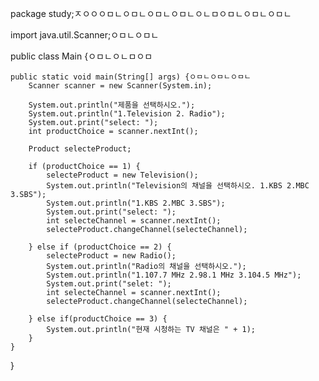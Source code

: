 
package study;ㅈㅇㅇㅇㅁㄴㅇㅁㄴㅇㅁㄴㅇㅁㄴㅇㄴㅁㅇㅁㄴㅇㅁㄴㅇㅁㄴ

import java.util.Scanner;ㅇㅁㄴㅇㅁㄴ

public class Main {ㅇㅁㄴㅇㄴㅁㅇㅁ

	public static void main(String[] args) {ㅇㅁㄴㅇㅁㄴㅇㅁㄴ
		Scanner scanner = new Scanner(System.in);
		
        System.out.println("제품을 선택하시오.");
        System.out.println("1.Television 2. Radio");
        System.out.print("select: ");
        int productChoice = scanner.nextInt();

        Product selecteProduct;

        if (productChoice == 1) {
            selecteProduct = new Television();
            System.out.println("Television의 채널을 선택하시오. 1.KBS 2.MBC 3.SBS");
            System.out.println("1.KBS 2.MBC 3.SBS");
            System.out.print("select: ");
            int selecteChannel = scanner.nextInt();
            selecteProduct.changeChannel(selecteChannel);
            
        } else if (productChoice == 2) {
            selecteProduct = new Radio();
            System.out.println("Radio의 채널을 선택하시오.");
            System.out.println("1.107.7 MHz 2.98.1 MHz 3.104.5 MHz");
            System.out.print("selet: ");
            int selecteChannel = scanner.nextInt();
            selecteProduct.changeChannel(selecteChannel);  
            
        } else if(productChoice == 3) {
        	System.out.println("현재 시청하는 TV 채널은 " + 1);
        }
	}
}
